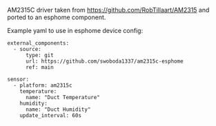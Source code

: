 AM2315C driver taken from https://github.com/RobTillaart/AM2315 and ported to an esphome component.

Example yaml to use in esphome device config:

    external_components:
      - source:
          type: git
          url: https://github.com/swoboda1337/am2315c-esphome
          ref: main

    sensor:
      - platform: am2315c
        temperature:
          name: "Duct Temperature"
        humidity:
          name: "Duct Humidity"
        update_interval: 60s
